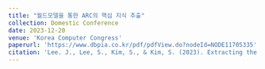 ```yaml
---
title: "월드모델을 통한 ARC의 핵심 지식 추출"
collection: Domestic Conference
date: 2023-12-20
venue: 'Korea Computer Congress'
paperurl: 'https://www.dbpia.co.kr/pdf/pdfView.do?nodeId=NODE11705335'
citation: 'Lee. J., Lee, S., Kim, S., & Kim, S. (2023). Extracting the Core Knowledge of ARC with the World Model. Korea Software Congress.'
---
```

